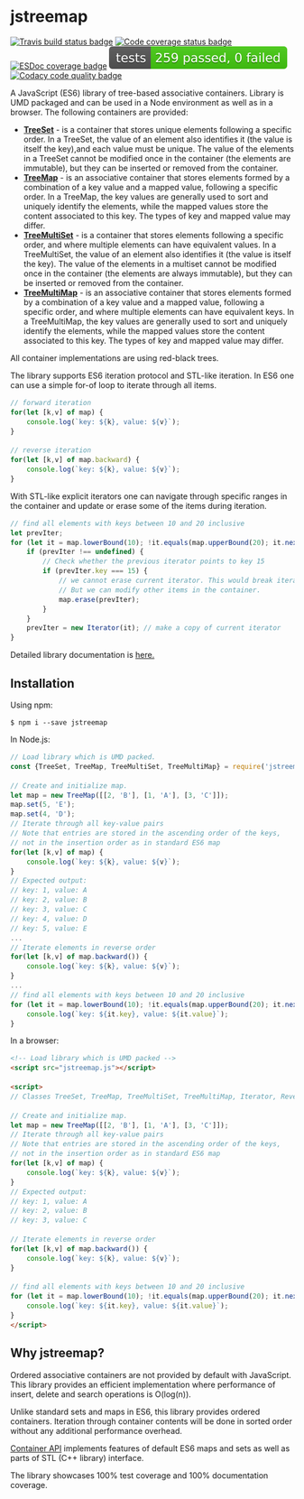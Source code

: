 # jstreemap
[![Travis build status badge](https://api.travis-ci.org/Kirusi/jstreemap.svg?branch=master)](https://travis-ci.org/Kirusi/jstreemap)
[![Code coverage status badge](https://coveralls.io/repos/github/Kirusi/jstreemap/badge.svg)](https://coveralls.io/github/Kirusi/jstreemap)
[![ESDoc coverage badge](https://doc.esdoc.org/github.com/Kirusi/jstreemap/badge.svg)](https://doc.esdoc.org/github.com/Kirusi/jstreemap/)
[![Number of tests](https://raw.githubusercontent.com/Kirusi/jstreemap/master/tools/test-badge.svg?sanitize=true)](https://travis-ci.org/Kirusi/jstreemap)
[![Codacy code quality badge](https://api.codacy.com/project/badge/Grade/9f1cd5c4a06b46379f3123be48c65abe)](https://www.codacy.com/app/Kirusi/jstreemap?utm_source=github.com&amp;utm_medium=referral&amp;utm_content=Kirusi/jstreemap&amp;utm_campaign=Badge_Grade)

A JavaScript (ES6) library of tree-based associative containers. Library is UMD packaged and can be used in a Node environment as well as in a browser. The following containers are provided:
* [**TreeSet**](https://kirusi.github.io/jstreemap/class/src/public/tree-set.js~TreeSet.html) - is a container that stores unique elements following a specific order. In a TreeSet, the value of an element also identifies it (the value is itself the key),and each value must be unique. The value of the elements in a TreeSet cannot be modified once in the container (the elements are immutable), but they can be inserted or removed from the container.
* [**TreeMap**](https://kirusi.github.io/jstreemap/class/src/public/tree-map.js~TreeMap.html) - is an associative container that stores elements formed
by a combination of a key value and a mapped value, following a specific order.
In a TreeMap, the key values are generally used to sort and uniquely identify
the elements, while the mapped values store the content associated to this key.
The types of key and mapped value may differ.
* [**TreeMultiSet**](https://kirusi.github.io/jstreemap/class/src/public/tree-multiset.js~TreeMultiSet.html) - is a container that stores elements following a specific order, and where multiple elements can have equivalent values. In a TreeMultiSet, the value of an element also identifies it (the value is itself the key). The value of the elements in a multiset cannot be modified once in the container (the elements are always immutable), but they can be inserted or removed from the container.
* [**TreeMultiMap**](https://kirusi.github.io/jstreemap/class/src/public/tree-multimap.js~TreeMultiMap.html) - is an associative container that stores elements formed by a combination of a key value and a mapped value, following a specific order, and where multiple elements can have equivalent keys. In a TreeMultiMap, the key values are generally used to sort and uniquely identify the elements, while the mapped values store the content associated to this key. The types of key and mapped value may differ.

All container implementations are using  red-black trees.

The library supports ES6 iteration protocol and STL-like iteration. In ES6 one can use a simple for-of loop to iterate through all items.
```js
// forward iteration
for(let [k,v] of map) {
    console.log(`key: ${k}, value: ${v}`);
}

// reverse iteration
for(let [k,v] of map.backward) {
    console.log(`key: ${k}, value: ${v}`);
}
```

With STL-like explicit iterators one can navigate through specific ranges in the container and update or erase some of the items during iteration.
```js
// find all elements with keys between 10 and 20 inclusive
let prevIter;
for (let it = map.lowerBound(10); !it.equals(map.upperBound(20); it.next()) {
    if (prevIter !== undefined) {
        // Check whether the previous iterator points to key 15
        if (prevIter.key === 15) {
            // we cannot erase current iterator. This would break iteration process
            // But we can modify other items in the container.
            map.erase(prevIter);
        }
    }
    prevIter = new Iterator(it); // make a copy of current iterator
}
```

Detailed library documentation is [here.](https://kirusi.github.io/jstreemap)

## Installation

Using npm:
```shell
$ npm i --save jstreemap
```

In Node.js:
```js
// Load library which is UMD packed.
const {TreeSet, TreeMap, TreeMultiSet, TreeMultiMap} = require('jstreemap');

// Create and initialize map.
let map = new TreeMap([[2, 'B'], [1, 'A'], [3, 'C']]);
map.set(5, 'E');
map.set(4, 'D');
// Iterate through all key-value pairs
// Note that entries are stored in the ascending order of the keys,
// not in the insertion order as in standard ES6 map
for(let [k,v] of map) {
    console.log(`key: ${k}, value: ${v}`);
}
// Expected output:
// key: 1, value: A
// key: 2, value: B
// key: 3, value: C
// key: 4, value: D
// key: 5, value: E
...
// Iterate elements in reverse order
for(let [k,v] of map.backward()) {
    console.log(`key: ${k}, value: ${v}`);
}
...
// find all elements with keys between 10 and 20 inclusive
for (let it = map.lowerBound(10); !it.equals(map.upperBound(20); it.next()) {
    console.log(`key: ${it.key}, value: ${it.value}`);
}
```

In a browser:
```html
<!-- Load library which is UMD packed -->
<script src="jstreemap.js"></script>

<script>
// Classes TreeSet, TreeMap, TreeMultiSet, TreeMultiMap, Iterator, ReverseIterator,  JsIterator, JsReverseIterator are globally available

// Create and initialize map.
let map = new TreeMap([[2, 'B'], [1, 'A'], [3, 'C']]);
// Iterate through all key-value pairs
// Note that entries are stored in the ascending order of the keys,
// not in the insertion order as in standard ES6 map
for(let [k,v] of map) {
    console.log(`key: ${k}, value: ${v}`);
}
// Expected output:
// key: 1, value: A
// key: 2, value: B
// key: 3, value: C

// Iterate elements in reverse order
for(let [k,v] of map.backward()) {
    console.log(`key: ${k}, value: ${v}`);
}

// find all elements with keys between 10 and 20 inclusive
for (let it = map.lowerBound(10); !it.equals(map.upperBound(20); it.next()) {
    console.log(`key: ${it.key}, value: ${it.value}`);
}
</script>
```
## Why jstreemap?
Ordered associative containers are not provided by default with JavaScript. This library provides an efficient implementation where performance of insert, delete and search operations is O(log(n)).

Unlike standard sets and maps in ES6, this library provides  ordered containers. Iteration through container contents will be done in sorted order without any additional performance overhead.

[Container API](https://kirusi.github.io/jstreemap) implements features of default ES6 maps and sets as well as parts of STL (C++ library) interface.

The library showcases 100% test coverage and 100% documentation coverage.